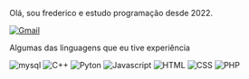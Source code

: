 Olá, sou frederico e estudo programação desde 2022.

[![Gmail](https://img.shields.io/badge/Gmail-D14836?style=for-the-badge&logo=gmail&logoColor=white)](https://hortifruti.com.br/imperdivel/batata-inglesa-organica-unidade.html?utm_medium=Listas_gratuitas&utm_source=google)

Algumas das linguagens que eu tive experiência

![mysql](https://img.shields.io/badge/MySQL-00000F?style=for-the-badge&logo=mysql&logoColor=white)
![C++](https://img.shields.io/badge/C%2B%2B-00599C?style=for-the-badge&logo=c%2B%2B&logoColor=white)
![Pyton](https://img.shields.io/badge/Python-14354C?style=for-the-badge&logo=python&logoColor=white)
![Javascript](https://img.shields.io/badge/JavaScript-323330?style=for-the-badge&logo=javascript&logoColor=F7DF1E)
![HTML](https://img.shields.io/badge/HTML-239120?style=for-the-badge&logo=html5&logoColor=white)
![CSS](https://img.shields.io/badge/CSS3-1572B6?style=for-the-badge&logo=css3&logoColor=white)
![PHP](https://img.shields.io/badge/PHP-777BB4?style=for-the-badge&logo=php&logoColor=white)
